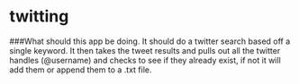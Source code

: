 # twitting

###What should this app be doing.
It should do a twitter search based off a single keyword.
It then takes the tweet results and pulls out all the twitter handles (@username)
and checks to see if they already exist, if not it will add them or append them to a .txt file.
